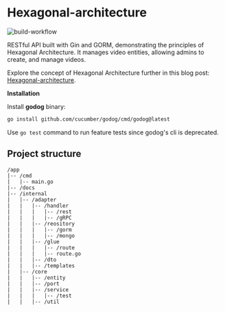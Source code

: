 # Hexagonal-architecture
![build-workflow](https://github.com/Yinebeb-01/hexagonal-architecture/actions/workflows/build-and-test.yml/badge.svg)

RESTful API built with Gin and GORM, demonstrating the principles of Hexagonal Architecture. 
It manages video entities, allowing admins to create, and manage videos. 

Explore the concept of Hexagonal Architecture further in this blog post: 
[Hexagonal-architecture](https://medium.com/@yinebeb-tariku/hexagonal-architecture-93a946776242).

**Installation**

Install **godog** binary:
```bash
go install github.com/cucumber/godog/cmd/godog@latest
```

Use `go test` command to run feature tests since godog's cli is deprecated.


## Project structure

```
/app
|-- /cmd
|   |-- main.go
|-- /docs   
|-- /internal
|   |-- /adapter
|   |   |-- /handler
|   |   |   |-- /rest
|   |   |   |-- /gRPC
|   |   |-- /reository
|   |   |   |-- /gorm
|   |   |   |-- /mongo
|   |   |-- /glue
|   |   |   |-- /route
|   |   |   |-- route.go
|   |   |-- /dto
|   |   |-- /templates
|   |-- /core
|   |   |-- /entity
|   |   |-- /port
|   |   |-- /service
|   |   |   |-- /test
|   |   |-- /util   
```